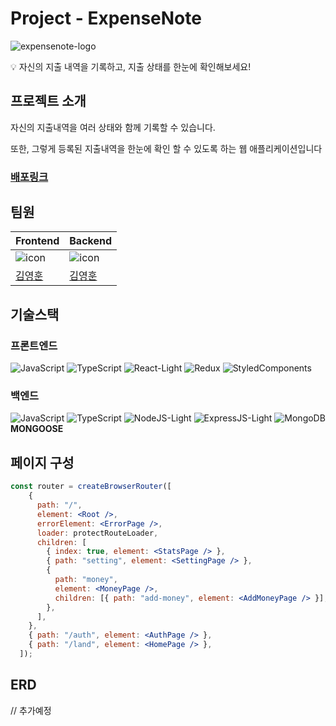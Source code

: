 # Project - ExpenseNote

![expensenote-logo](https://github.com/joseph0926/project_02-MoneyNote/assets/100750188/1eaa3104-1b77-4d2b-9328-6a229345beb7)


<aside>
💡 자신의 지출 내역을 기록하고, 지출 상태를 한눈에 확인해보세요!

</aside>

## 프로젝트 소개

자신의 지출내역을 여러 상태와 함께 기록할 수 있습니다.

또한, 그렇게 등록된 지출내역을 한눈에 확인 할 수 있도록 하는 웹 애플리케이션입니다

### [배포링크](https://project02expensenote-deploy-production.up.railway.app/land)

## 팀원

| Frontend | Backend |
| --- | --- |
| ![icon](https://github.com/joseph0926/project_02-MoneyNote/assets/100750188/212deebf-579d-409e-83b3-ead4e4ef7a90) | ![icon](https://github.com/joseph0926/project_02-MoneyNote/assets/100750188/212deebf-579d-409e-83b3-ead4e4ef7a90) |
| [김영훈](https://github.com/joseph0926) | [김영훈](https://github.com/joseph0926) |



## 기술스택

### 프론트엔드

![JavaScript](https://github.com/joseph0926/project_02-MoneyNote/assets/100750188/ecf464a9-d8d5-48d6-851a-5e6779e75406)
![TypeScript](https://github.com/joseph0926/project_02-MoneyNote/assets/100750188/ae2f8f9d-d0e6-40ef-ac53-368897b2b9df)
![React-Light](https://github.com/joseph0926/project_02-MoneyNote/assets/100750188/561b4f23-f166-4c8e-b80d-e78dc612f046)
![Redux](https://github.com/joseph0926/project_02-MoneyNote/assets/100750188/369d8521-6024-4124-a88b-4c046e52ed0a)
![StyledComponents](https://github.com/joseph0926/project_02-MoneyNote/assets/100750188/beaa9342-0414-4b62-9710-d4d180a234a6)


### 백엔드

![JavaScript](https://github.com/joseph0926/project_02-MoneyNote/assets/100750188/ecf464a9-d8d5-48d6-851a-5e6779e75406)
![TypeScript](https://github.com/joseph0926/project_02-MoneyNote/assets/100750188/ae2f8f9d-d0e6-40ef-ac53-368897b2b9df)
![NodeJS-Light](https://github.com/joseph0926/project_02-MoneyNote/assets/100750188/bf415407-c37c-4c95-8015-5377ba6cb26c)
![ExpressJS-Light](https://github.com/joseph0926/project_02-MoneyNote/assets/100750188/7784aedd-7c94-4b83-a40b-88dc4be07514)
![MongoDB](https://github.com/joseph0926/project_02-MoneyNote/assets/100750188/e511053d-988e-491e-a4aa-c50899ff1ce2)
<b>MONGOOSE</b>


## 페이지 구성

```jsx
const router = createBrowserRouter([
    {
      path: "/",
      element: <Root />,
      errorElement: <ErrorPage />,
      loader: protectRouteLoader,
      children: [
        { index: true, element: <StatsPage /> },
        { path: "setting", element: <SettingPage /> },
        {
          path: "money",
          element: <MoneyPage />,
          children: [{ path: "add-money", element: <AddMoneyPage /> }],
        },
      ],
    },
    { path: "/auth", element: <AuthPage /> },
    { path: "/land", element: <HomePage /> },
  ]);
```

## ERD

// 추가예정
